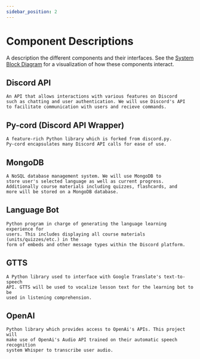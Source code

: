 ```yaml
---
sidebar_position: 2
---
```


# Component Descriptions
A description the different components and their interfaces. See the [System Block Diagram](https://capstone-projects-2023-fall.github.io/project-language-learning-discord-bot/docs/requirements/system-block-diagram) for a visualization of how these components interact.

## Discord API
	An API that allows interactions with various features on Discord 
	such as chatting and user authentication. We will use Discord's API 
	to facilitate communication with users and recieve commands. 
 
## Py-cord (Discord API Wrapper)
	A feature-rich Python library which is forked from discord.py.
 	Py-cord encapsulates many Discord API calls for ease of use. 

## MongoDB
	A NoSQL database management system. We will use MongoDB to
	store user's selected language as well as current progress. 
 	Additionally course materials including quizzes, flashcards, and 
  	more will be stored on a MongoDB database. 

## Language Bot
	Python program in charge of generating the language learning experience for 
 	users. This includes displaying all course materials (units/quizzes/etc.) in the 
  	form of embeds and other message types within the Discord platform.  
	
## GTTS
	A Python library used to interface with Google Translate's text-to-speech 
 	API. GTTS will be used to vocalize lesson text for the learning bot to be 
  	used in listening comprehension. 

## OpenAI
	Python library which provides access to OpenAi's APIs. This project will
 	make use of OpenAi's Audio API trained on their automatic speech recognition 
  	system Whisper to transcribe user audio. 
	
